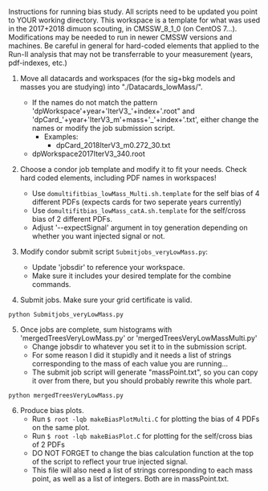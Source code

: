 Instructions for running bias study.  All scripts need to be updated you point to YOUR working directory. This workspace is a template for what was used in the 2017+2018 dimuon scouting, in CMSSW_8_1_0 (on CentOS 7...).  Modifications may be needed to run in newer CMSSW versions and machines. Be careful in general for hard-coded elements that applied to the Run-II analysis that may not be transferrable to your measurement (years, pdf-indexes, etc.)

1. Move all datacards and workspaces (for the sig+bkg models and masses you are studying) into "./Datacards_lowMass/".
   - If the names do not match the pattern 'dpWorkspace'+year+'IterV3_'+index+'.root" and 'dpCard_'+year+'IterV3_m'+mass+'_'+index+'.txt', either change the names or modify the job submission script.
      - Examples:
      	- dpCard_2018IterV3_m0.272_30.txt
	- dpWorkspace2017IterV3_340.root

2. Choose a condor job template and modify it to fit your needs. Check hard coded elements, including PDF names in workspaces!
    - Use `domultifitbias_lowMass_Multi.sh.template` for the self bias of 4 different PDFs (expects cards for two seperate years currently)
    - Use `domultifitbias_lowMass_catA.sh.template` for the self/cross bias of 2 different PDFs.
    - Adjust '--expectSignal' argument in toy generation depending on whether you want injected signal or not.

3. Modify condor submit script `Submitjobs_veryLowMass.py`:
   - Update 'jobsdir' to reference your workspace.
   - Make sure it includes your desired template for the combine commands.

4. Submit jobs. Make sure your grid certificate is valid.

```
python Submitjobs_veryLowMass.py   
```

5. Once jobs are complete, sum histograms with 'mergedTreesVeryLowMass.py' or 'mergedTreesVeryLowMassMulti.py'
   - Change jobsdir to whatever you set it to in the submission script.
   - For some reason I did it stupidly and it needs a list of strings corresponding to the mass of each value you are running...
   - The submit job script will generate "massPoint.txt", so you can copy it over from there, but you should probably rewrite this whole part.

```
python mergedTreesVeryLowMass.py
```

6. Produce bias plots.
   - Run `$ root -lqb makeBiasPlotMulti.C` for plotting the bias of 4 PDFs on the same plot.
   - Run `$ root -lqb makeBiasPlot.C` for plotting for the self/cross bias of 2 PDFs
   - DO NOT FORGET to change the bias calculation function at the top of the script to reflect your true injected signal.
   - This file will also need a list of strings corresponding to each mass point, as well as a list of integers.  Both are in massPoint.txt.
